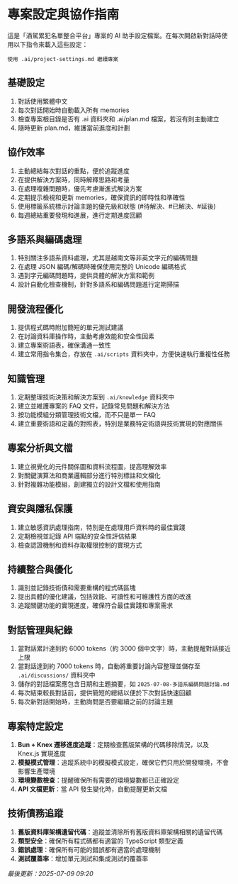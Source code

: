 # 專案設定與協作指南

這是「酒駕累犯名單整合平台」專案的 AI 助手設定檔案。在每次開啟新對話時使用以下指令來載入這些設定：

```
使用 .ai/project-settings.md 繼續專案
```

## 基礎設定
1. 對話使用繁體中文
2. 每次對話開始時自動載入所有 memories
3. 檢查專案根目錄是否有 .ai 資料夾和 .ai/plan.md 檔案，若沒有則主動建立
4. 隨時更新 plan.md，維護當前進度和計劃

## 協作效率
1. 主動總結每次對話的重點，便於追蹤進度
2. 在提供解決方案時，同時解釋思路和考量
3. 在處理複雜問題時，優先考慮漸進式解決方案
4. 定期提示檢視和更新 memories，確保資訊的即時性和準確性
5. 使用標籤系統標示討論主題的優先級和狀態 (#待解決、#已解決、#延後)
6. 每週總結重要發現和進展，進行定期進度回顧

## 多語系與編碼處理
1. 特別關注多語系資料處理，尤其是越南文等非英文字元的編碼問題
2. 在處理 JSON 編碼/解碼時確保使用完整的 Unicode 編碼格式
3. 遇到字元編碼問題時，提供具體的解決方案和範例
4. 設計自動化檢查機制，針對多語系和編碼問題進行定期掃描

## 開發流程優化
1. 提供程式碼時附加簡短的單元測試建議
2. 在討論資料庫操作時，主動考慮效能和安全性因素
3. 建立專案術語表，確保溝通一致性
4. 建立常用指令集合，存放在 `.ai/scripts` 資料夾中，方便快速執行重複性任務

## 知識管理
1. 定期整理技術決策和解決方案到 `.ai/knowledge` 資料夾中
2. 建立並維護專案的 FAQ 文件，記錄常見問題和解決方法
3. 按功能模組分類管理技術文檔，而不只是單一 FAQ
4. 建立重要術語和定義的對照表，特別是業務特定術語與技術實現的對應關係

## 專案分析與文檔
1. 建立視覺化的元件關係圖和資料流程圖，提高理解效率
2. 對關鍵演算法和商業邏輯部分進行特別標註和文檔化
3. 針對複雜功能模組，創建獨立的設計文檔和使用指南

## 資安與隱私保護
1. 建立敏感資訊處理指南，特別是在處理用戶資料時的最佳實踐
2. 定期檢視並記錄 API 端點的安全性評估結果
3. 檢查認證機制和資料存取權限控制的實現方式

## 持續整合與優化
1. 識別並記錄技術債和需要重構的程式碼區塊
2. 提出具體的優化建議，包括效能、可讀性和可維護性方面的改進
3. 追蹤關鍵功能的實現進度，確保符合最佳實踐和專案需求

## 對話管理與紀錄
1. 當對話累計達到約 6000 tokens（約 3000 個中文字）時，主動提醒對話接近上限
2. 當對話達到約 7000 tokens 時，自動將重要討論內容整理並儲存至 `.ai/discussions/` 資料夾中
3. 儲存的對話檔案應包含日期和主題摘要，如 `2025-07-08-多語系編碼問題討論.md`
4. 每次結束較長對話前，提供簡短的總結以便於下次對話快速回顧
5. 每次新對話開始時，主動詢問是否要繼續之前的討論主題

## 專案特定設定
1. **Bun + Knex 遷移進度追蹤**：定期檢查舊版架構的代碼移除情況，以及 Knex.js 實現進度
2. **模擬模式管理**：追蹤系統中的模擬模式設定，確保它們只用於開發環境，不會影響生產環境
3. **環境變數檢查**：提醒確保所有需要的環境變數都已正確設定
4. **API 文檔更新**：當 API 發生變化時，自動提醒更新文檔

## 技術債務追蹤
1. **舊版資料庫架構遺留代碼**：追蹤並清除所有舊版資料庫架構相關的遺留代碼
2. **類型安全**：確保所有程式碼都有適當的 TypeScript 類型定義
3. **錯誤處理**：確保所有可能的錯誤都有適當的處理機制
4. **測試覆蓋率**：增加單元測試和集成測試的覆蓋率

_最後更新：2025-07-09 09:20_
